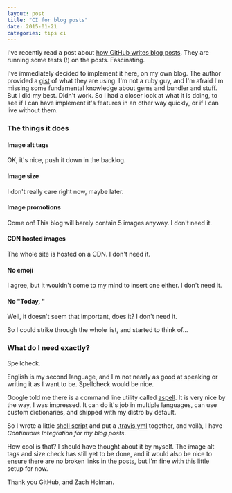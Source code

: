 ```yaml
---
layout: post
title: "CI for blog posts"
date: 2015-01-21
categories: tips ci
---
```

I've recently read a post about [how GitHub writes blog posts][github posts]. They are running some tests (!) on the posts. Fascinating.

I've immediately decided to implement it here, on my own blog.
The author provided a [gist] of what they are using. I'm not a ruby guy, and I'm afraid I'm missing some fundamental knowledge about gems and bundler and stuff. But I did my best. Didn't work. So I had a closer look at what it is doing, to see if I can have implement it's features in an other way quickly, or if I can live without them.

### The things it does

#### Image alt tags
OK, it's nice, push it down in the backlog.

#### Image size
I don't really care right now, maybe later.

#### Image promotions
Come on! This blog will barely contain 5 images anyway. 
I don't need it.

#### CDN hosted images
The whole site is hosted on a CDN. 
I don't need it.

#### No emoji
I agree, but it wouldn't come to my mind to insert one either. 
I don't need it.

#### No "Today, "
Well, it doesn't seem that important, does it?
I don't need it.

So I could strike through the whole list, and started to think of...

### What do I need exactly?

Spellcheck.

English is my second language, and I'm not nearly as good at speaking or writing it as I want to be. Spellcheck would be nice.

Google told me there is a command line utility called [aspell]. It is very nice by the way, I was impressed. It can do it's job in multiple languages, can use custom dictionaries, and shipped with my distro by default.

So I wrote a little [shell script][spellcheck] and put a [.travis.yml][travis] together, and voilà, I have _Continuous Integration for my blog posts_.

How cool is that? I should have thought about it by myself. The image alt tags and size check has still yet to be done, and it would also be nice to ensure there are no broken links in the posts, but I'm fine with this little setup for now.

Thank you GitHub, and Zach Holman.

[github posts]: http://zachholman.com/posts/how-github-writes-blog-posts/
[gist]: https://gist.github.com/holman/4bd27ba3950ee2ee79c3
[aspell]: http://aspell.net/
[spellcheck]: https://github.com/miklos-martin/miklos-martin.github.io/blob/master/spell/check.sh
[travis]: https://github.com/miklos-martin/miklos-martin.github.io/blob/master/.travis.yml 
